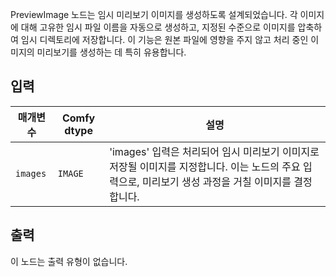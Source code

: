 
PreviewImage 노드는 임시 미리보기 이미지를 생성하도록 설계되었습니다. 각 이미지에 대해 고유한 임시 파일 이름을 자동으로 생성하고, 지정된 수준으로 이미지를 압축하여 임시 디렉토리에 저장합니다. 이 기능은 원본 파일에 영향을 주지 않고 처리 중인 이미지의 미리보기를 생성하는 데 특히 유용합니다.

## 입력

| 매개변수 | Comfy dtype | 설명 |
|-----------|-------------|-------------|
| `images`  | `IMAGE`     | 'images' 입력은 처리되어 임시 미리보기 이미지로 저장될 이미지를 지정합니다. 이는 노드의 주요 입력으로, 미리보기 생성 과정을 거칠 이미지를 결정합니다. |

## 출력

이 노드는 출력 유형이 없습니다.

